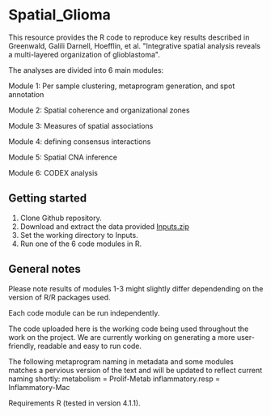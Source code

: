 # Spatial_Glioma

This resource provides the R code to reproduce key results described in Greenwald, Galili Darnell, Hoefflin, et al. "Integrative spatial analysis reveals a multi-layered organization of glioblastoma".

The analyses are divided into 6 main modules:

Module 1: Per sample clustering, metaprogram generation, and spot annotation

Module 2: Spatial coherence and organizational zones

Module 3: Measures of spatial associations 

Module 4: defining consensus interactions

Module 5: Spatial CNA inference

Module 6: CODEX analysis

## Getting started
1. Clone Github repository.
2. Download and extract the data provided [Inputs.zip](https://drive.google.com/file/d/19YULZZbQpXnLwCnOCos5xm2PRFeHbuCe/view?usp=sharing)
3. Set the working directory to Inputs.
4. Run one of the 6 code modules in R.

## General notes

Please note results of modules 1-3 might slightly differ dependending on the version of R/R packages used.

Each code module can be run independently.

The code uploaded here is the working code being used throughout the work on the project. We are currently working on generating a more user-friendly, readable and easy to run code. 

The following metaprogram naming in metadata and some modules matches a pervious version of the text and will be updated to reflect current naming shortly:
metabolism = Prolif-Metab
inflammatory.resp = Inflammatory-Mac

Requirements
R (tested in version 4.1.1).
